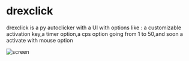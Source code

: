 # drexclick
drexclick is a py autoclicker with a UI with options like : a customizable activation key,a timer option,a cps option going from 1 to 50,and soon a activate with mouse option




![screen](https://i.imgur.com/Vg9IH4O.png)
